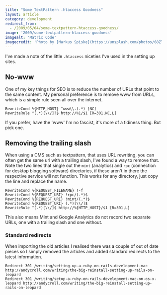 ```yaml
---
title: "Some TextPattern .htaccess Goodness"
layout: article
category: development
redirect_from:
  - /2009/05/04/some-textpattern-htaccess-goodness/
image: '2009/some-textpattern-htaccess-goodness'
imagealt: 'Matrix Code'
imagecredit: 'Photo by [Markus Spiske](https://unsplash.com/photos/68ZlATaVYIo) on Unsplash'
---
```


I've made a note of the little `.htaccess` niceties I've used in the setting up sites.

## No-www

One of my key things for SEO is to reduce the number of URLs that point to the same content. My personal preference is to remove www from URLs, which is a simple rule seen all over the internet.

```
RewriteCond %{HTTP_HOST} ^www\\.(.*) [NC]
RewriteRule ^(.*)[\\/]?$ http://%1/$1 [R=301,NC,L]
```

If you prefer, have the 'www' I'm no fascist, it's more of a tidiness thing. But pick one.

## Removing the trailing slash

When using a CMS such as textpattern, that uses URL rewriting, you can often get the same url with a trailing slash, I've found a way to remove that. Note the two lines that single out the `mint` (analytics) and `rpc` (connection for desktop blogging software) directories, if these aren't in there the respective service will not function. This works for any directory, just copy the line and replace the name.

```
RewriteCond %{REQUEST_FILENAME} !-f
RewriteCond %{REQUEST_URI} !rpc/(.*)$
RewriteCond %{REQUEST_URI} !mint/(.*)$
RewriteCond %{REQUEST_URI} (.*)[\\/]$
RewriteRule ^(.*)[\\/]$ http://%{HTTP_HOST}/$1 [R=301,L]
```

This also means Mint and Google Analytics do not record two separate URLs, one with a trailing slash and one without.

### Standard redirects

When importing the old articles I realised there was a couple of out of date pieces so I simply removed the articles and added standard redirects to the latest information.

```
Redirect 301 /writing/setting-up-a-ruby-on-rails-development-mac http://andycroll.com/writing/the-big-reinstall-setting-up-rails-on-leopard
Redirect 301 /writing/setup-a-ruby-on-rails-development-mac-on-os-x-leopard http://andycroll.com/writing/the-big-reinstall-setting-up-rails-on-leopard
```
